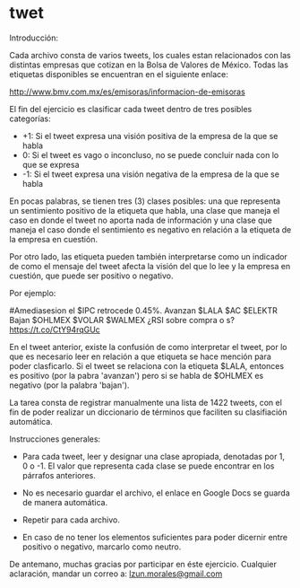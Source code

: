 # twet

Introducción:

Cada archivo consta de varios tweets, los cuales estan relacionados con las distintas
empresas que cotizan en la Bolsa de Valores de México. Todas las etiquetas disponibles se encuentran en el siguiente enlace:

http://www.bmv.com.mx/es/emisoras/informacion-de-emisoras

El fin del ejercicio es clasificar cada tweet dentro de tres posibles categorías:
* +1: Si el tweet expresa una visión positiva de la empresa de la que se habla
* 0: Si el tweet es vago o inconcluso, no se puede concluir nada con lo que se expresa
* -1: Si el tweet expresa una visión negativa de la empresa de la que se habla

En pocas palabras, se tienen tres (3) clases posibles: una que representa un sentimiento
positivo de la etiqueta que habla, una clase que maneja el caso en donde el tweet no 
aporta nada de información y una clase que maneja el caso donde el sentimiento es negativo
en relación a la etiqueta de la empresa en cuestión.

Por otro lado, las etiqueta pueden también interpretarse como un indicador de como el
mensaje del tweet afecta la visión del que lo lee y la empresa en cuestión, que puede
ser positivo o negativo.

Por ejemplo:

#Amediasesion el $IPC retrocede 0.45%. Avanzan $LALA $AC $ELEKTR Bajan $OHLMEX $VOLAR $WALMEX ¿RSI sobre compra o s? https://t.co/CtY94rqGUc

En el tweet anterior, existe la confusión de como interpretar el tweet, por lo que es necesario leer en relación a que etiqueta se hace mención para poder clasficarlo. Si el tweet se relaciona con la etiqueta $LALA, entonces es positivo (por la pabra 'avanzan') pero si se habla de $OHLMEX es negativo (por la palabra 'bajan').

La tarea consta de registrar manualmente una lista de 1422 tweets, con el fin de poder
realizar un diccionario de términos que faciliten su clasifiación automática.

Instrucciones generales:

* Para cada tweet, leer y designar una clase apropiada, denotadas por 1, 0 o -1. El valor
  que representa cada clase se puede encontrar en los párrafos anteriores.

* No es necesario guardar el archivo, el enlace en Google Docs se guarda de manera automática.

* Repetir para cada archivo.

* En caso de no tener los elementos suficientes para poder dicernir entre positivo o negativo, marcarlo como neutro.

De antemano, muchas gracias por participar en éste ejercicio. Cualquier aclaración, mandar
un correo a: lzun.morales@gmail.com
